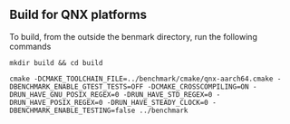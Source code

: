 ## Build for QNX platforms

To build, from the outside the benmark directory, run the following commands

```
mkdir build && cd build

cmake -DCMAKE_TOOLCHAIN_FILE=../benchmark/cmake/qnx-aarch64.cmake -DBENCHMARK_ENABLE_GTEST_TESTS=OFF -DCMAKE_CROSSCOMPILING=ON -DRUN_HAVE_GNU_POSIX_REGEX=0 -DRUN_HAVE_STD_REGEX=0 -DRUN_HAVE_POSIX_REGEX=0 -DRUN_HAVE_STEADY_CLOCK=0 -DBENCHMARK_ENABLE_TESTING=false ../benchmark
```
